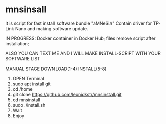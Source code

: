 # mnsinsall
It is script for fast install software bundle "aMNeSia"
Contain driver for TP-Link Nano and making software update.

IN PROGRESS: Docker container in Docker Hub; files remove script after installation;

ALSO YOU CAN TEXT ME AND I WILL MAKE INSTALL-SCRIPT WITH YOUR SOFTWARE LIST

MANUAL
STAGE DOWNLOAD(1-4) INSTALL(5-8)
1. OPEN Terminal
2. sudo apt install git
3. cd /home
4. git clone https://github.com/leonidkstr/mnsinstall.git
5. cd mnsinstall
6. sudo ./install.sh
7. Wait
8. Enjoy


